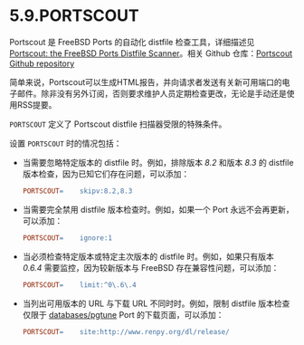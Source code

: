 # 5.9.PORTSCOUT

Portscout 是 FreeBSD Ports 的自动化 distfile 检查工具，详细描述见 [Portscout: the FreeBSD Ports Distfile Scanner](https://docs.freebsd.org/en/books/porters-handbook/keeping-up/#distfile-survey)。相关 Github 仓库：[Portscout Github repository](https://github.com/freebsd/portscout/)

简单来说，Portscout可以生成HTML报告，并向请求者发送有关新可用端口的电子邮件。除非没有另外订阅，否则要求维护人员定期检查更改，无论是手动还是使用RSS提要。

`PORTSCOUT` 定义了 Portscout distfile 扫描器受限的特殊条件。

设置 `PORTSCOUT` 时的情况包括：

* 当需要忽略特定版本的 distfile 时。例如，排除版本 *8.2* 和版本 *8.3* 的 distfile 版本检查，因为已知它们存在问题，可以添加：

  ```makefile
  PORTSCOUT=	skipv:8.2,8.3
  ```

* 当需要完全禁用 distfile 版本检查时。例如，如果一个 Port 永远不会再更新，可以添加：

  ```makefile
  PORTSCOUT=	ignore:1
  ```

* 当必须检查特定版本或特定主次版本的 distfile 时。例如，如果只有版本 *0.6.4* 需要监控，因为较新版本与 FreeBSD 存在兼容性问题，可以添加：

  ```makefile
  PORTSCOUT=	limit:^0\.6\.4
  ```

* 当列出可用版本的 URL 与下载 URL 不同时时。例如，限制 distfile 版本检查仅限于 [databases/pgtune](https://cgit.freebsd.org/ports/tree/databases/pgtune/) Port 的下载页面，可以添加：

  ```makefile
  PORTSCOUT=	site:http://www.renpy.org/dl/release/
  ```
